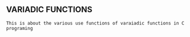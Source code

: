 ## VARIADIC FUNCTIONS
	This is about the various use functions of varaiadic functions in C programing

